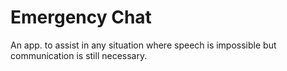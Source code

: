 # Emergency Chat

An app. to assist in any situation where speech is impossible but communication is still necessary.
